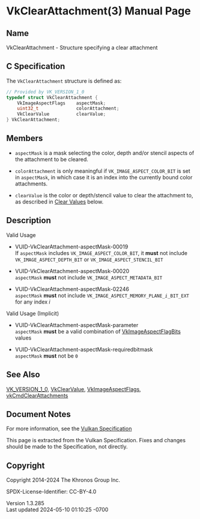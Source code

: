# VkClearAttachment(3) Manual Page

## Name

VkClearAttachment - Structure specifying a clear attachment



## <a href="#_c_specification" class="anchor"></a>C Specification

The `VkClearAttachment` structure is defined as:

``` c
// Provided by VK_VERSION_1_0
typedef struct VkClearAttachment {
    VkImageAspectFlags    aspectMask;
    uint32_t              colorAttachment;
    VkClearValue          clearValue;
} VkClearAttachment;
```

## <a href="#_members" class="anchor"></a>Members

- `aspectMask` is a mask selecting the color, depth and/or stencil
  aspects of the attachment to be cleared.

- `colorAttachment` is only meaningful if `VK_IMAGE_ASPECT_COLOR_BIT` is
  set in `aspectMask`, in which case it is an index into the currently
  bound color attachments.

- `clearValue` is the color or depth/stencil value to clear the
  attachment to, as described in <a
  href="https://registry.khronos.org/vulkan/specs/1.3-extensions/html/vkspec.html#clears-values"
  target="_blank" rel="noopener">Clear Values</a> below.

## <a href="#_description" class="anchor"></a>Description

Valid Usage

- <a href="#VUID-VkClearAttachment-aspectMask-00019"
  id="VUID-VkClearAttachment-aspectMask-00019"></a>
  VUID-VkClearAttachment-aspectMask-00019  
  If `aspectMask` includes `VK_IMAGE_ASPECT_COLOR_BIT`, it **must** not
  include `VK_IMAGE_ASPECT_DEPTH_BIT` or `VK_IMAGE_ASPECT_STENCIL_BIT`

- <a href="#VUID-VkClearAttachment-aspectMask-00020"
  id="VUID-VkClearAttachment-aspectMask-00020"></a>
  VUID-VkClearAttachment-aspectMask-00020  
  `aspectMask` **must** not include `VK_IMAGE_ASPECT_METADATA_BIT`

- <a href="#VUID-VkClearAttachment-aspectMask-02246"
  id="VUID-VkClearAttachment-aspectMask-02246"></a>
  VUID-VkClearAttachment-aspectMask-02246  
  `aspectMask` **must** not include
  `VK_IMAGE_ASPECT_MEMORY_PLANE`*`_i_`*`BIT_EXT` for any index *i*

Valid Usage (Implicit)

- <a href="#VUID-VkClearAttachment-aspectMask-parameter"
  id="VUID-VkClearAttachment-aspectMask-parameter"></a>
  VUID-VkClearAttachment-aspectMask-parameter  
  `aspectMask` **must** be a valid combination of
  [VkImageAspectFlagBits](https://registry.khronos.org/vulkan/specs/1.3-extensions/man/html/VkImageAspectFlagBits.html) values

- <a href="#VUID-VkClearAttachment-aspectMask-requiredbitmask"
  id="VUID-VkClearAttachment-aspectMask-requiredbitmask"></a>
  VUID-VkClearAttachment-aspectMask-requiredbitmask  
  `aspectMask` **must** not be `0`

## <a href="#_see_also" class="anchor"></a>See Also

[VK_VERSION_1_0](https://registry.khronos.org/vulkan/specs/1.3-extensions/man/html/VK_VERSION_1_0.html),
[VkClearValue](https://registry.khronos.org/vulkan/specs/1.3-extensions/man/html/VkClearValue.html),
[VkImageAspectFlags](https://registry.khronos.org/vulkan/specs/1.3-extensions/man/html/VkImageAspectFlags.html),
[vkCmdClearAttachments](https://registry.khronos.org/vulkan/specs/1.3-extensions/man/html/vkCmdClearAttachments.html)

## <a href="#_document_notes" class="anchor"></a>Document Notes

For more information, see the <a
href="https://registry.khronos.org/vulkan/specs/1.3-extensions/html/vkspec.html#VkClearAttachment"
target="_blank" rel="noopener">Vulkan Specification</a>

This page is extracted from the Vulkan Specification. Fixes and changes
should be made to the Specification, not directly.

## <a href="#_copyright" class="anchor"></a>Copyright

Copyright 2014-2024 The Khronos Group Inc.

SPDX-License-Identifier: CC-BY-4.0

Version 1.3.285  
Last updated 2024-05-10 01:10:25 -0700
